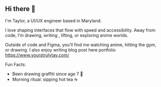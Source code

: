## Hi there 👋


I'm Taylor, a UI/UX engineer based in Maryland.

I love shaping interfaces that flow with speed and accessibility. Away from code, I’m drawing, writing , lifting, or exploring anime worlds.

Outside of code and Figma, you’ll find me watching anime, hitting the gym, or drawing. I also enjoy writing blog post here portfolio https://www.yourstrulytay.com/

Fun Facts:
- Been drawing graffiti since age 7 🎨
- Morning ritual: sipping hot tea ☕️


